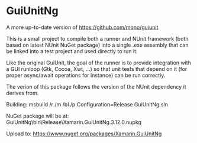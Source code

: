 # GuiUnitNg

A more up-to-date version of https://github.com/mono/guiunit

This is a small project to compile both a runner and NUnit framework (both based on latest NUnit NuGet package) into a single .exe assembly that can be linked into a test project and used directly to run it.

Like the original GuiUnit, the goal of the runner is to provide integration with a GUI runloop (Gtk, Cocoa, Xwt, ...) so that unit tests that depend on it (for proper async/await operations for instance) can be run correctly.

The verion of this package follows the version of the NUnit dependency it derives from.

Building:
msbuild /r /m /bl /p:Configuration=Release GuiUnitNg.sln

NuGet package will be at:
GuiUnitNg\bin\Release\Xamarin.GuiUnitNg.3.12.0.nupkg

Upload to:
https://www.nuget.org/packages/Xamarin.GuiUnitNg